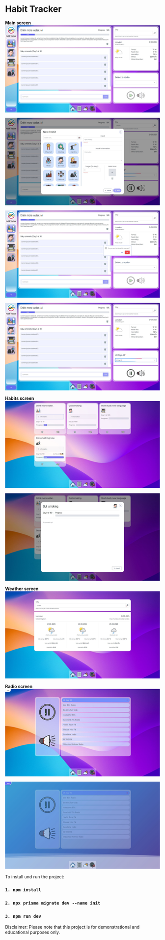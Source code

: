 # Habit Tracker

**Main screen**
![](./screenshots/1.JPG)

![](./screenshots/2.JPG)

![](./screenshots/3.JPG)

![](./screenshots/4.JPG)

**Habits screen**
![](./screenshots/5.JPG)

![](./screenshots/6.JPG)

**Weather screen**
![](./screenshots/7.JPG)

**Radio screen**
![](./screenshots/8.JPG)

![](./screenshots/9.JPG)

To install und run the project:

 ### `1. npm install`
 ### `2. npx prisma migrate dev --name init`
 ### `3. npm run dev`

Disclaimer: Please note that this project is for demonstrational and educational purposes only.

